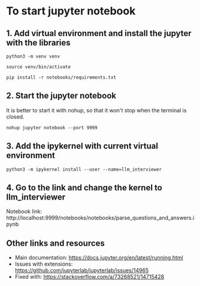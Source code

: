 # To start jupyter notebook

## 1. Add virtual environment and install the jupyter with the libraries
```python3 -m venv venv```

```source venv/bin/activate```

```pip install -r notebooks/requirements.txt```

## 2. Start the jupyter notebook

It is better to start it with nohup, so that it won't stop when the terminal is closed.

```nohup jupyter notebook --port 9999```

## 3. Add the ipykernel with current virtual environment

```python3 -m ipykernel install --user --name=llm_interviewer```

## 4. Go to the link and change the kernel to llm_interviewer

Notebook link: http://localhost:9999/notebooks/notebooks/parse_questions_and_answers.ipynb

## Other links and resources

* Main documentation: https://docs.jupyter.org/en/latest/running.html
* Issues with extensions: https://github.com/jupyterlab/jupyterlab/issues/14965
* Fixed with: https://stackoverflow.com/a/73268521/14715428
